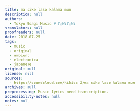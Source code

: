 ```yaml
---
title: ma sike laso kalama mun
description: null
authors:
  - Tokyo Usagi Music # Y△MiY△Mi
translators: null
proofreaders: null
date: 2018-07-25
tags:
  - music
  - original
  - ambient
  - electronica
  - japanese
original: null
license: null
sources:
  - https://soundcloud.com/kikiss-2/ma-sike-laso-kalama-mun
archives: null
preprocessing: Music lyrics need transcription.
accessibility-notes: null
notes: null
---
```

